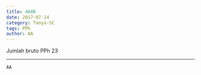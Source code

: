 ```yaml
---
title: 4608
date: 2017-07-14
category: Tanya-SC
tags: PPh
author: AA
---
```


Jumlah bruto PPh 23

---



`AA`
